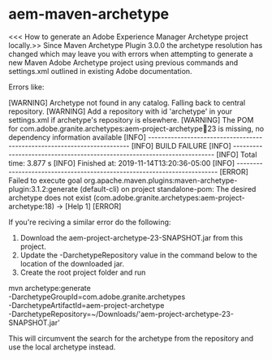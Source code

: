 # aem-maven-archetype
<<< How to generate an Adobe Experience Manager Archetype project locally.>>
Since Maven Archetype Plugin 3.0.0 the archetype resolution has changed which may leave you with errors when attempting to generate a new Maven Adobe Archetype project using previous commands and settings.xml outlined in existing Adobe documentation.

Errors like:

[WARNING] Archetype not found in any catalog. Falling back to central repository.
[WARNING] Add a repository with id 'archetype' in your settings.xml if archetype's repository is elsewhere.
[WARNING] The POM for com.adobe.granite.archetypes:aem-project-archetype:jar:23 is missing, no dependency information available
[INFO] ------------------------------------------------------------------------
[INFO] BUILD FAILURE
[INFO] ------------------------------------------------------------------------
[INFO] Total time:  3.877 s
[INFO] Finished at: 2019-11-14T13:20:36-05:00
[INFO] ------------------------------------------------------------------------
[ERROR] Failed to execute goal org.apache.maven.plugins:maven-archetype-plugin:3.1.2:generate (default-cli) on project standalone-pom: The desired archetype does not exist (com.adobe.granite.archetypes:aem-project-archetype:18) -> [Help 1]
[ERROR]


If you're reciving a similar error do the following:

1) Download the aem-project-archetype-23-SNAPSHOT.jar from this project.
2) Update the -DarchetypeRepository value in the command below to the location of the downloaded jar. 
3) Create the root project folder and run 

mvn archetype:generate \
  -DarchetypeGroupId=com.adobe.granite.archetypes \
  -DarchetypeArtifactId=aem-project-archetype \
  -DarchetypeRepository=~/Downloads/'aem-project-archetype-23-SNAPSHOT.jar'
  
This will circumvent the search for the archetype from the repository and use the local archetype instead.

